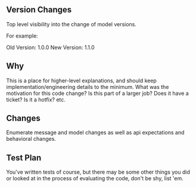 ## Version Changes
Top level visibility into the change of model versions.

For example:

Old Version: 1.0.0
New Version: 1.1.0

## Why

This is a place for higher-level explanations, and should keep
implementation/engineering details to the minimum. What was the
motivation for this code change? Is this part of a larger job? Does it
have a ticket? Is it a hotfix? etc.

## Changes

Enumerate message and model changes as well as api expectations and
behavioral changes.

## Test Plan

You've written tests of course, but there may be some other things you
did or looked at in the process of evaluating the code, don't be shy,
list 'em.
